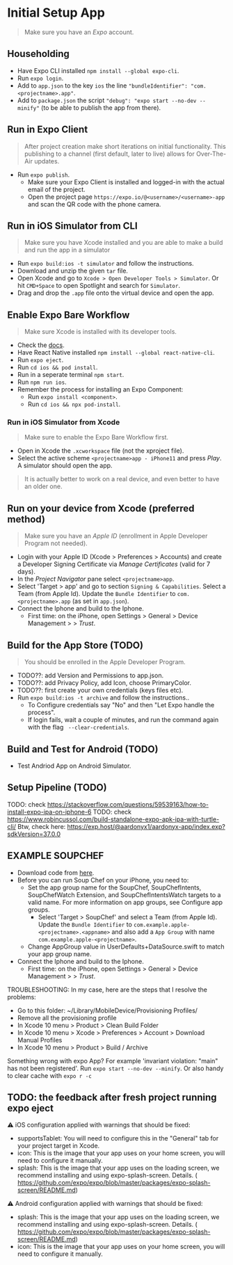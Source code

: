 # Initial Setup App

> Make sure you have an *Expo* account.

## Householding

- Have Expo CLI installed `npm install --global expo-cli`.
- Run `expo login`.
- Add to `app.json` to the key `ios` the line `"bundleIdentifier": "com.<projectname>.app"`.
- Add to `package.json` the script `"debug": "expo start --no-dev --minify"` (to be able to publish the app from there).

## Run in Expo Client

> After project creation make short iterations on initial functionality. This publishing to a channel (first default, later to live) allows for Over-The-Air updates.
- Run `expo publish`.
    - Make sure your Expo Client is installed and logged-in with the actual email of the project.
    - Open the project page `https://expo.io/@<username>/<username>-app` and scan the QR code with the phone camera.

## Run in iOS Simulator from CLI

> Make sure you have Xcode installed and you are able to make a build and run the app in a simulator
- Run `expo build:ios -t simulator` and follow the instructions.
- Download and unzip the given `tar` file.
- Open Xcode and go to `Xcode > Open Developer Tools > Simulator`. Or hit `CMD+Space` to open Spotlight and search for `Simulator`.
- Drag and drop the `.app` file onto the virtual device and open the app.

## Enable Expo Bare Workflow

> Make sure Xcode is installed with its developer tools.
- Check the [docs](https://docs.expo.io/bare/exploring-bare-workflow/).
- Have React Native installed `npm install --global react-native-cli`.
- Run `expo eject`.
- Run `cd ios && pod install`.
- Run in a seperate terminal `npm start`.
- Run `npm run ios`.
- Remember the process for installing an Expo Component:
    - Run `expo install <component>`.
    - Run `cd ios && npx pod-install`.

### Run in iOS Simulator from Xcode

> Make sure to enable the Expo Bare Workflow first.
- Open in Xcode the `.xcworkspace` file (not the xproject file).
- Select the active scheme `<projectname>app - iPhone11` and press *Play*. A simulator should open the app.
> It is actually better to work on a real device, and even better to have an older one.

## Run on your device from Xcode (preferred method)

> Make sure you have an *Apple ID* (enrollment in Apple Developer Program not needed).
- Login with your Apple ID (Xcode > Preferences > Accounts) and create a Developer Signing Certificate via *Manage Certificates* (valid for 7 days).
- In the *Project Navigator* pane select `<projectname>app`.
- Select 'Target > <projectname>app' and go to section `Signing & Capabilities`. Select a Team (from Apple Id). Update the `Bundle Identifier` to `com.<projectname>.app` (as set in `app.json`).
- Connect the Iphone and build to the Iphone.
    - First time: on the iPhone, open Settings > General > Device Management > <appleid> > *Trust*.

## Build for the App Store (TODO)

> You should be enrolled in the Apple Developer Program.
- TODO??: add Version and Permissions to app.json.
- TODO??: add Privacy Policy, add Icon, choose PrimaryColor.
- TODO??: first create your own credentials (keys files etc).
- Run `expo build:ios -t archive` and follow the instructions..
    - To Configure credentials say "No" and then "Let Expo handle the process".
    - If login fails, wait a couple of minutes, and run the command again with the flag ` --clear-credentials`.

## Build and Test for Android (TODO)
- Test Andriod App on Android Simulator.

## Setup Pipeline (TODO)

TODO: check https://stackoverflow.com/questions/59539163/how-to-install-expo-ipa-on-iphone-6
TODO: check https://www.robincussol.com/build-standalone-expo-apk-ipa-with-turtle-cli/
Btw, check here: https://exp.host/@aardonyx1/aardonyx-app/index.exp?sdkVersion=37.0.0

## EXAMPLE SOUPCHEF

- Download code from [here](https://developer.apple.com/documentation/sirikit/soup_chef_accelerating_app_interactions_with_shortcuts).
- Before you can run Soup Chef on your iPhone, you need to:
    - Set the app group name for the SoupChef, SoupChefIntents, SoupChefWatch Extension, and SoupChefIntentsWatch targets to a valid name. For more information on app groups, see Configure app groups.
        - Select 'Target > SoupChef' and select a Team (from Apple Id). Update the `Bundle Identifier` to `com.example.apple-<projectname>.<appname>` and also add a `App Group` with name `com.example.apple-<projectname>`.
    - Change AppGroup value in UserDefaults+DataSource.swift to match your app group name.
- Connect the Iphone and build to the Iphone.
    - First time: on the iPhone, open Settings > General > Device Management > <appleid> > *Trust*.

TROUBLESHOOTING:
In my case, here are the steps that I resolve the problems:
- Go to this folder: ~/Library/MobileDevice/Provisioning Profiles/
- Remove all the provisioning profile
- In Xcode 10 menu > Product > Clean Build Folder
- In Xcode 10 menu > Xcode > Preferences > Account > Download Manual Profiles
- In Xcode 10 menu > Product > Build / Archive

Something wrong with expo App? For example 'invariant violation: "main" has not been registered'. Run `expo start --no-dev --minify`. Or also handy to clear cache with `expo r -c`

## TODO: the feedback after fresh project running expo eject

⚠️  iOS configuration applied with warnings that should be fixed:
- supportsTablet: You will need to configure this in the "General" tab for your project target in Xcode.
- icon: This is the image that your app uses on your home screen, you will need to configure it manually.
- splash: This is the image that your app uses on the loading screen, we recommend installing and using expo-splash-screen. Details. (​https://github.com/expo/expo/blob/master/packages/expo-splash-screen/README.md​)

⚠️  Android configuration applied with warnings that should be fixed:
- splash: This is the image that your app uses on the loading screen, we recommend installing and using expo-splash-screen. Details. (​https://github.com/expo/expo/blob/master/packages/expo-splash-screen/README.md​)
- icon: This is the image that your app uses on your home screen, you will need to configure it manually.

